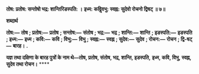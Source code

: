 **तोष: प्रतोष: सन्तोषो भद्र: शान्तिरिडस्पति: ।** **इध्म: कविॢवभु: स्वह्न: सुदेवो रोचनो द्विषट् ॥ ७॥** 

**शब्दार्थ** 

**तोष:—** **तोष** **; प्रतोष:—** **प्रतोष** **; सन्तोष:—** **संतोष** **; भद्र:—** **भद्र** **; शान्ति:—** **शान्ति** **; इडस्पति:—** **इडस्पति** **; इध्म:—** **इध्म** **; कवि:—** **कवि** **; विभु:—** **विभु** **; स्वह्न:—** **स्वह्न** **; सुदेव:—** **सुदेव** **; रोचन:—** **रोचन** **; द्वि-षट्—** **बारह।** **.** 

**यज्ञ तथा दक्षिणा के बारह पुत्रों के नाम थे—तोष, प्रतोष, संतोष, भद्र, शान्ति, इडस्पति,** **इध्म, कवि, विभु, स्वह्न, सुदेव तथा रोचन।** **** 